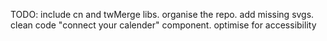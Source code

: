 TODO:
include cn and twMerge libs.
organise the repo.
add missing svgs.
clean code "connect your calender" component.
optimise for accessibility
